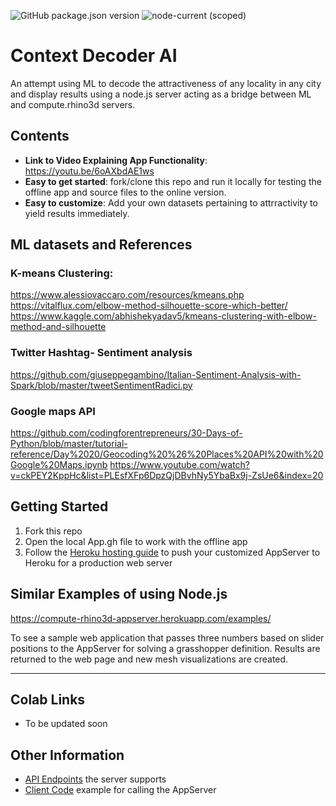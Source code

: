 ![GitHub package.json version](https://img.shields.io/github/package-json/v/mcneel/compute.rhino3d.appserver/main?label=version&style=flat-square)
![node-current (scoped)](https://img.shields.io/badge/dynamic/json?label=node&query=engines.node&url=https%3A%2F%2Fraw.githubusercontent.com%2Fmcneel%2Fcompute.rhino3d.appserver%2Fmain%2Fpackage.json&style=flat-square&color=dark-green)

# Context Decoder AI
An attempt using ML to decode the attractiveness of any locality in any city and display results using a node.js server acting as a bridge between ML and compute.rhino3d servers.

## Contents
- **Link to Video Explaining App Functionality**: https://youtu.be/6oAXbdAE1ws
- **Easy to get started**: fork/clone this repo and run it locally for testing the offline app and source files to the online version.
- **Easy to customize**: Add your own datasets pertaining to attrractivity to yield results immediately.

## ML datasets and References

### K-means Clustering:
https://www.alessiovaccaro.com/resources/kmeans.php
https://vitalflux.com/elbow-method-silhouette-score-which-better/
https://www.kaggle.com/abhishekyadav5/kmeans-clustering-with-elbow-method-and-silhouette

### Twitter Hashtag- Sentiment analysis

https://github.com/giuseppegambino/Italian-Sentiment-Analysis-with-Spark/blob/master/tweetSentimentRadici.py

### Google maps API

https://github.com/codingforentrepreneurs/30-Days-of-Python/blob/master/tutorial-reference/Day%2020/Geocoding%20%26%20Places%20API%20with%20Google%20Maps.ipynb
https://www.youtube.com/watch?v=ckPEY2KppHc&list=PLEsfXFp6DpzQjDBvhNy5YbaBx9j-ZsUe6&index=20

## Getting Started
1. Fork this repo
2. Open the local App.gh file to work with the offline app
3. Follow the [Heroku hosting guide](docs/heroku.md) to push your customized AppServer to Heroku for a production web server

## Similar Examples of using Node.js 
https://compute-rhino3d-appserver.herokuapp.com/examples/

To see a sample web application that passes three numbers based on slider positions to the AppServer for solving a grasshopper definition. Results are returned to the web page and new mesh visualizations are created.

----
## Colab Links
 - To be updated soon


## Other Information
- [API Endpoints](docs/endpoints.md) the server supports
- [Client Code](docs/clientcode.md) example for calling the AppServer
